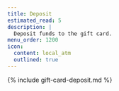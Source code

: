 ```yaml
---
title: Deposit
estimated_read: 5
description: |
  Deposit funds to the gift card.
menu_order: 1200
icon:
  content: local_atm
  outlined: true
---
```


{% include gift-card-deposit.md %}
